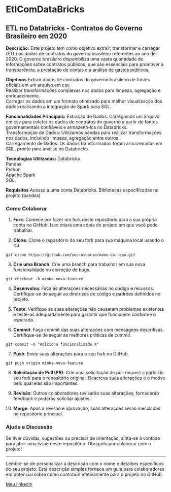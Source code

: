 # EtlComDataBricks

## ETL no Databricks - Contratos do Governo Brasileiro em 2020

**Descrição:**
Este projeto tem como objetivo extrair, transformar e carregar (ETL) os dados de contratos do governo brasileiro referentes ao ano de 2020. O governo brasileiro disponibiliza uma vasta quantidade de informações sobre contratos públicos, que são essenciais para promover a transparência, a prestação de contas e a análise de gastos públicos.

**Objetivos**
Extrair dados de contratos do governo brasileiro de fontes oficiais em um arquivo em csv.
<br/>
Realizar transformações complexas nos dados para limpeza, agregação e enriquecimento.
<br/>
Carregar os dados em um formato otimizado para melhor visualização dos dados  realizando a integração de Spark para  SQL.

**Funcionalidades Principais:**
Extração de Dados: Carregamos um arquivo em csv para coletar os dados de contratos do governo a partir de fontes governamentais confiáveis e armazená-los no Databricks.
<br/>
Transformação de Dados: Utilizamos pandas para realizar transformações  nos dados, incluindo limpeza, agregação entre outros..
<br/>
Carregamento de Dados: Os dados transformados foram armazenados em SQL, pronto para análise no Databricks.

**Tecnologias Utilizadas:**
Databricks
<br/>
Pandas
<br/>
Python
<br/>
Apache Spark 
<br/>
SQL

**Requisitos**
Acesso a uma conta Databricks.
Bibliotecas especificadas no projeto (pandas)

### Como Colaborar

1. **Fork**: Comece por fazer um fork deste repositório para a sua própria conta no GitHub. Isso criará uma cópia do projeto em que você pode trabalhar.

2. **Clone**: Clone o repositório do seu fork para sua máquina local usando o Git.

```shell
git clone https://github.com/seu-usuario/nome-do-repo.git
```

3. **Crie uma Branch**: Crie uma branch para trabalhar em sua nova funcionalidade ou correção de bugs.

```shell
git checkout -b minha-nova-feature
```

4. **Desenvolva**: Faça as alterações necessárias no código e recursos. Certifique-se de seguir as diretrizes de código e padrões definidos no projeto.

5. **Teste**: Verifique se suas alterações não causaram problemas existentes e teste-as adequadamente para garantir que funcionem conforme o esperado.

6. **Commit**: Faça commit das suas alterações com mensagens descritivas. Certifique-se de seguir as melhores práticas de commit.

```shell
git commit -m "Adiciona funcionalidade X"
```

7. **Push**: Envie suas alterações para o seu fork no GitHub.

```shell
git push origin minha-nova-feature
```

8. **Solicitação de Pull (PR)**: Crie uma solicitação de pull request a partir do seu fork para o repositório original. Descreva suas alterações e o motivo pelo qual elas são importantes.

9. **Revisão**: Outros colaboradores revisarão suas alterações, fornecerão feedback e poderão solicitar ajustes.

10. **Merge**: Após a revisão e aprovação, suas alterações serão mescladas no repositório principal.

### Ajuda e Discussão

Se tiver dúvidas, sugestões ou precisar de orientação, sinta-se à vontade para abrir uma issue neste repositório. Obrigado por colaborar com o projeto!

---
Lembre-se de personalizar a descrição com o nome e detalhes específicos do seu projeto. Esta descrição simples fornece um guia para colaboradores em potencial sobre como contribuir efetivamente para o projeto no GitHub.

[Meu linkedin](https://www.linkedin.com/in/vitor-augusto1/)

